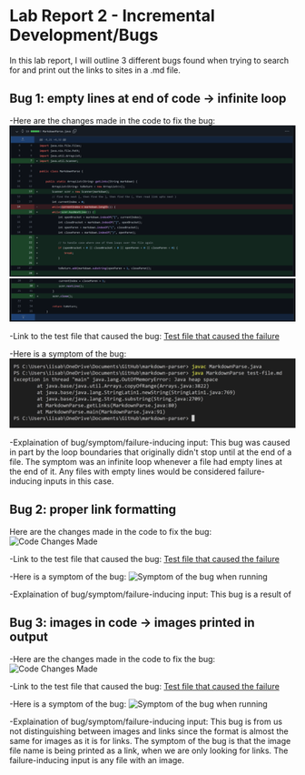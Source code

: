 # Lab Report 2 - Incremental Development/Bugs

In this lab report, I will outline 3 different bugs found when trying to search for and print out the links to sites in a .md file.

## Bug 1: empty lines at end of code -> infinite loop

-Here are the changes made in the code to fix the bug:
![Code Changes Made](fix-for-reading-empty-lines1.png)
![More Changes](fix-for-reading-empty-lines2.png)

-Link to the test file that caused the bug:
[Test file that caused the failure](test-file.md)

-Here is a symptom of the bug:
![Symptom of the bug when running](symptom-from-bug1.png)

-Explaination of bug/symptom/failure-inducing input:
This bug was caused in part by the loop boundaries that originally didn't stop until at the end of a file. The symptom was an infinite loop whenever a file had empty lines at the end of it.  Any files with empty lines would be considered failure-inducing inputs in this case.

## Bug 2: proper link formatting
Here are the changes made in the code to fix the bug:
![Code Changes Made]()

-Link to the test file that caused the bug:
[Test file that caused the failure](my-test-file-1.md)

-Here is a symptom of the bug:
![Symptom of the bug when running]()

-Explaination of bug/symptom/failure-inducing input:
This bug is a result of 

## Bug 3: images in code -> images printed in output
-Here are the changes made in the code to fix the bug:
![Code Changes Made]()

-Link to the test file that caused the bug:
[Test file that caused the failure](my-test-file-2.md)

-Here is a symptom of the bug:
![Symptom of the bug when running]()

-Explaination of bug/symptom/failure-inducing input:
This bug is from us not distinguishing between images and links since the format is almost the same for images as it is for links.  The symptom of the bug is that the image file name is being printed as a link, when we are only looking for links.  The failure-inducing input is any file with an image.

